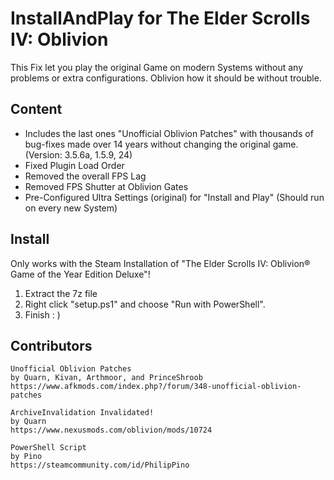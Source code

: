 # InstallAndPlay for The Elder Scrolls IV: Oblivion
This Fix let you play the original Game on modern Systems without any problems or extra configurations. Oblivion how it should be without trouble.
## Content
- Includes the last ones "Unofficial Oblivion Patches" with thousands of bug-fixes made over 14 years without changing the original game. (Version: 3.5.6a, 1.5.9, 24)
- Fixed Plugin Load Order
- Removed the overall FPS Lag
- Removed FPS Shutter at Oblivion Gates
- Pre-Configured Ultra Settings (original) for "Install and Play" (Should run on every new System)
## Install
Only works with the Steam Installation of "The Elder Scrolls IV: Oblivion® Game of the Year Edition Deluxe"!

1. Extract the 7z file
2. Right click "setup.ps1" and choose "Run with PowerShell".
3. Finish : )
## Contributors
```
Unofficial Oblivion Patches
by Quarn, Kivan, Arthmoor, and PrinceShroob
https://www.afkmods.com/index.php?/forum/348-unofficial-oblivion-patches

ArchiveInvalidation Invalidated!
by Quarn
https://www.nexusmods.com/oblivion/mods/10724

PowerShell Script
by Pino
https://steamcommunity.com/id/PhilipPino
```
